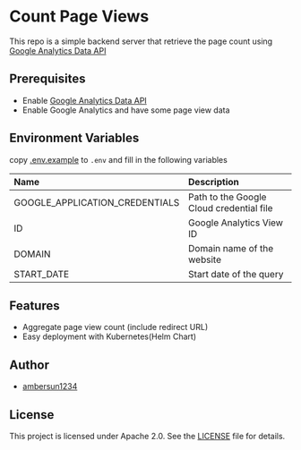 # Count Page Views
This repo is a simple backend server that retrieve the page count using [Google Analytics Data API](https://developers.google.com/analytics/devguides/reporting/data/v1?hl=zh-tw)

## Prerequisites
+ Enable [Google Analytics Data API](https://developers.google.com/analytics/devguides/reporting/data/v1?hl=zh-tw)
+ Enable Google Analytics and have some page view data

## Environment Variables
copy [.env.example](./.env.example) to `.env` and fill in the following variables

| Name | Description |
|:--|:--|
| GOOGLE_APPLICATION_CREDENTIALS | Path to the Google Cloud credential file |
| ID | Google Analytics View ID |
| DOMAIN | Domain name of the website |
| START_DATE | Start date of the query |

## Features
+ Aggregate page view count (include redirect URL)
+ Easy deployment with Kubernetes(Helm Chart)

## Author
+ [ambersun1234](https://github.com/ambersun1234)

## License
This project is licensed under Apache 2.0. See the [LICENSE](./LICENSE) file for details.
